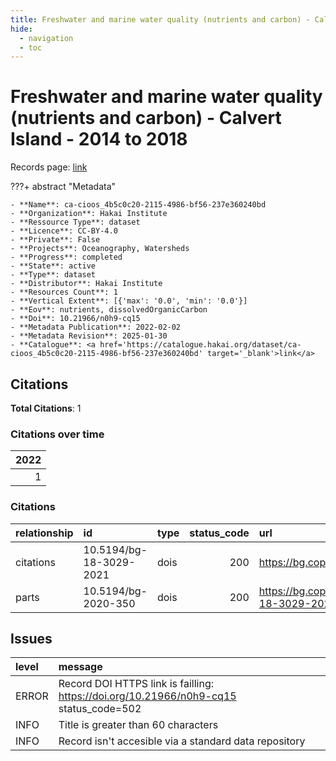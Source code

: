 ```yaml
---
title: Freshwater and marine water quality (nutrients and carbon) - Calvert Island - 2014 to 2018
hide:
  - navigation
  - toc
---
```


# Freshwater and marine water quality (nutrients and carbon) - Calvert Island - 2014 to 2018

Records page: <a href='https://catalogue.hakai.org/dataset/ca-cioos_4b5c0c20-2115-4986-bf56-237e360240bd' target='_blank'>link</a>

???+ abstract "Metadata"

    - **Name**: ca-cioos_4b5c0c20-2115-4986-bf56-237e360240bd 
    - **Organization**: Hakai Institute 
    - **Ressource Type**: dataset 
    - **Licence**: CC-BY-4.0 
    - **Private**: False 
    - **Projects**: Oceanography, Watersheds 
    - **Progress**: completed 
    - **State**: active 
    - **Type**: dataset 
    - **Distributor**: Hakai Institute 
    - **Resources Count**: 1 
    - **Vertical Extent**: [{'max': '0.0', 'min': '0.0'}] 
    - **Eov**: nutrients, dissolvedOrganicCarbon 
    - **Doi**: 10.21966/n0h9-cq15 
    - **Metadata Publication**: 2022-02-02 
    - **Metadata Revision**: 2025-01-30 
    - **Catalogue**: <a href='https://catalogue.hakai.org/dataset/ca-cioos_4b5c0c20-2115-4986-bf56-237e360240bd' target='_blank'>link</a> 

<div id='map'></div>


## Citations

**Total Citations**: 1

### Citations over time

|   2022 |
|-------:|
|      1 |

### Citations

| relationship   | id                      | type   |   status_code | url                                                                             |
|:---------------|:------------------------|:-------|--------------:|:--------------------------------------------------------------------------------|
| citations      | 10.5194/bg-18-3029-2021 | dois   |           200 | https://bg.copernicus.org/articles/18/3029/2021/                                |
| parts          | 10.5194/bg-2020-350     | dois   |           200 | https://bg.copernicus.org/articles/18/3029/2021/bg-18-3029-2021-discussion.html |




## Issues
| level   | message                                                                               |
|:--------|:--------------------------------------------------------------------------------------|
| ERROR   | Record DOI HTTPS link is failling: https://doi.org/10.21966/n0h9-cq15 status_code=502 |
| INFO    | Title is greater than 60 characters                                                   |
| INFO    | Record isn't accesible via a standard data repository                                 |


<script>
   document.addEventListener("DOMContentLoaded", function() {
    var map = L.map('map').setView([51.505, -125.09], 5);
    L.tileLayer('https://tile.openstreetmap.org/{z}/{x}/{y}.png', {
        maxZoom: 19,
        attribution: '&copy; <a href="http://www.openstreetmap.org/copyright">OpenStreetMap</a>'
    }).addTo(map);
    var geojsonFeature = {
        "type": "Feature",
        "properties": {
            "name" : "Freshwater and marine water quality (nutrients and carbon) - Calvert Island - 2014 to 2018"
        },
        "geometry": {'type': 'Polygon', 'coordinates': [[[-128.2, 51.64], [-127.9, 51.64], [-127.9, 51.74], [-128.2, 51.74], [-128.2, 51.64]]]}
    }
    L.geoJSON(geojsonFeature).addTo(map);
   })
</script>